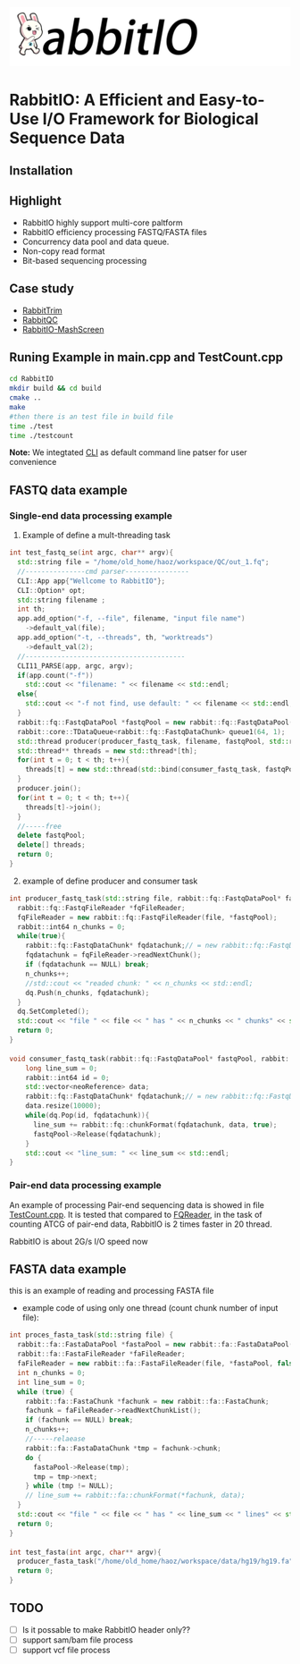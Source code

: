 ![RabbitIO](rabbitio.png)

# RabbitIO: A Efficient and Easy-to-Use I/O Framework for Biological Sequence Data

## Installation

## Highlight
 + RabbitIO highly support multi-core paltform
 + RabbitIO efficiency processing FASTQ/FASTA files
 + Concurrency data pool and data queue.
 + Non-copy read format
 + Bit-based sequencing processing

## Case study

- [RabbitTrim]()
- [RabbitQC]()
- [RabbitIO-MashScreen]()

## Runing Example in main.cpp and TestCount.cpp

``` bash 
cd RabbitIO
mkdir build && cd build
cmake ..
make
#then there is an test file in build file
time ./test 
time ./testcount
```

**Note:** We integtated [CLI](https://github.com/CLIUtils/CLI11) as default command line patser for user convenience

## FASTQ data example 

### Single-end data processing example

1. Example of define a mult-threading task

``` c++
int test_fastq_se(int argc, char** argv){
  std::string file = "/home/old_home/haoz/workspace/QC/out_1.fq";
  //---------------cmd parser----------------
  CLI::App app{"Wellcome to RabbitIO"};
  CLI::Option* opt;
  std::string filename ;
  int th;
  app.add_option("-f, --file", filename, "input file name")
    ->default_val(file);
  app.add_option("-t, --threads", th, "worktreads")
    ->default_val(2);
  //----------------------------------------
  CLI11_PARSE(app, argc, argv);
  if(app.count("-f"))
    std::cout << "filename: " << filename << std::endl;
  else{
    std::cout << "-f not find, use default: " << filename << std::endl;
  }
  rabbit::fq::FastqDataPool *fastqPool = new rabbit::fq::FastqDataPool(32, 1<<22);
  rabbit::core::TDataQueue<rabbit::fq::FastqDataChunk> queue1(64, 1);
  std::thread producer(producer_fastq_task, filename, fastqPool, std::ref(queue1));
  std::thread** threads = new std::thread*[th];
  for(int t = 0; t < th; t++){
    threads[t] = new std::thread(std::bind(consumer_fastq_task, fastqPool, std::ref(queue1)));
  }
  producer.join();
  for(int t = 0; t < th; t++){
    threads[t]->join();
  }
  //-----free
  delete fastqPool;
  delete[] threads;
  return 0;
}
```
2. example of define producer and consumer task
``` c++
int producer_fastq_task(std::string file, rabbit::fq::FastqDataPool* fastqPool, rabbit::core::TDataQueue<rabbit::fq::FastqDataChunk> &dq){
  rabbit::fq::FastqFileReader *fqFileReader;
  fqFileReader = new rabbit::fq::FastqFileReader(file, *fastqPool);
  rabbit::int64 n_chunks = 0; 
  while(true){ 
    rabbit::fq::FastqDataChunk* fqdatachunk;// = new rabbit::fq::FastqDataChunk;
    fqdatachunk = fqFileReader->readNextChunk(); 
    if (fqdatachunk == NULL) break;
    n_chunks++;
    //std::cout << "readed chunk: " << n_chunks << std::endl;
    dq.Push(n_chunks, fqdatachunk);
  }
  dq.SetCompleted();
  std::cout << "file " << file << " has " << n_chunks << " chunks" << std::endl;
  return 0;
}

void consumer_fastq_task(rabbit::fq::FastqDataPool* fastqPool, rabbit::core::TDataQueue<rabbit::fq::FastqDataChunk> &dq){
    long line_sum = 0;
    rabbit::int64 id = 0;
    std::vector<neoReference> data;
	rabbit::fq::FastqDataChunk* fqdatachunk;// = new rabbit::fq::FastqDataChunk;
    data.resize(10000);
    while(dq.Pop(id, fqdatachunk)){
      line_sum += rabbit::fq::chunkFormat(fqdatachunk, data, true);
      fastqPool->Release(fqdatachunk);
    }
    std::cout << "line_sum: " << line_sum << std::endl;
}

```

### Pair-end data processing example

An example of processing Pair-end sequencing data is showed in file [TestCount.cpp](./TestCount.cpp).
It is tested that compared to [FQReader](https://github.com/rob-p/FQFeeder), in the task of counting ATCG of pair-end data, RabbitIO is 2 times faster in 20 thread.

RabbitIO is about 2G/s I/O speed now

## FASTA data example 
this is an example of reading and processing FASTA file

- example code of using only one thread (count chunk number of input file):
``` c++
int proces_fasta_task(std::string file) {
  rabbit::fa::FastaDataPool *fastaPool = new rabbit::fa::FastaDataPool(256, 1 << 22);
  rabbit::fa::FastaFileReader *faFileReader;
  faFileReader = new rabbit::fa::FastaFileReader(file, *fastaPool, false);
  int n_chunks = 0;
  int line_sum = 0;
  while (true) {
    rabbit::fa::FastaChunk *fachunk = new rabbit::fa::FastaChunk;
    fachunk = faFileReader->readNextChunkList();
    if (fachunk == NULL) break;
    n_chunks++;
    //-----relaease
    rabbit::fa::FastaDataChunk *tmp = fachunk->chunk;
    do {
      fastaPool->Release(tmp);
      tmp = tmp->next;
    } while (tmp != NULL);
    // line_sum += rabbit::fa::chunkFormat(*fachunk, data);
  }
  std::cout << "file " << file << " has " << line_sum << " lines" << std::endl;
  return 0;
}

int test_fasta(int argc, char** argv){
  producer_fasta_task("/home/old_home/haoz/workspace/data/hg19/hg19.fa");
  return 0;
}
```


## TODO

- [ ] Is it possable to make RabbitIO header only??
- [ ] support sam/bam file process
- [ ] support vcf file process
